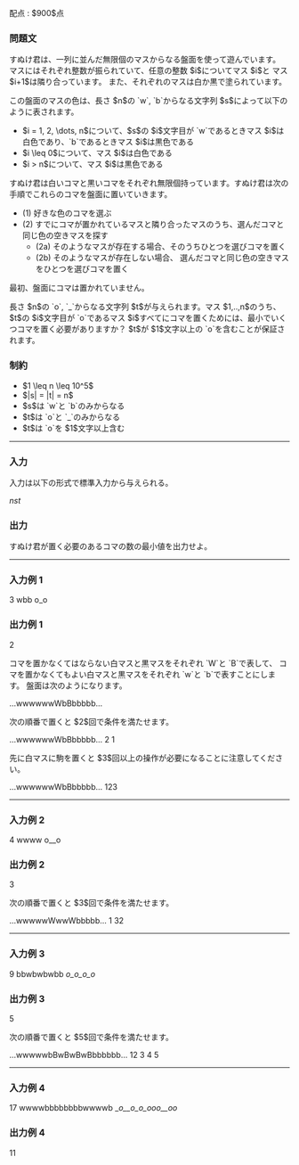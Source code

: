 
<div>

<span>

<span>

<p>
配点 : $900$点
</p>

<div>

<section>

### **問題文**

<p>
すぬけ君は、一列に並んだ無限個のマスからなる盤面を使って遊んでいます。
マスにはそれぞれ整数が振られていて、任意の整数 $i$についてマス $i$と マス $i+1$は隣り合っています。
また、それぞれのマスは白か黒で塗られています。
</p>

<p>
この盤面のマスの色は、長さ $n$の `w`, `b`からなる文字列 $s$によって以下のように表されます。
</p>

<ul>

<li>
$i = 1, 2, \dots, n$について、$s$の $i$文字目が `w`であるときマス $i$は白色であり、`b`であるときマス $i$は黒色である
</li>

<li>
$i \leq 0$について、マス $i$は白色である
</li>

<li>
$i > n$について、マス $i$は黒色である
</li>

</ul>

<p>
すぬけ君は白いコマと黒いコマをそれぞれ無限個持っています。すぬけ君は次の手順でこれらのコマを盤面に置いていきます。
</p>

<ul>

<li>
(1) 好きな色のコマを選ぶ
</li>

<li>
(2) すでにコマが置かれているマスと隣り合ったマスのうち、選んだコマと同じ色の空きマスを探す
<ul>

<li>
(2a) そのようなマスが存在する場合、そのうちひとつを選びコマを置く
</li>

<li>
(2b) そのようなマスが存在しない場合、 選んだコマと同じ色の空きマスをひとつを選びコマを置く
</li>

</ul>

</li>

</ul>

<p>
最初、盤面にコマは置かれていません。
</p>

<p>
長さ $n$の `o`, `_`からなる文字列 $t$が与えられます。マス $1,..,n$のうち、$t$の $i$文字目が `o`であるマス $i$すべてにコマを置くためには、最小でいくつコマを置く必要がありますか？
$t$が $1$文字以上の `o`を含むことが保証されます。
</p>

</section>

</div>

<div>

<section>

### **制約**

<ul>

<li>
$1 \leq n \leq 10^5$
</li>

<li>
$|s| = |t| = n$
</li>

<li>
$s$は `w`と `b`のみからなる
</li>

<li>
$t$は `o`と `_`のみからなる
</li>

<li>
$t$は `o`を $1$文字以上含む
</li>

</ul>

</section>

</div>

---

<div>

<div>

<section>

### **入力**

<p>
入力は以下の形式で標準入力から与えられる。
</p>

<div>

$n$$s$$t$
</div>

</section>

</div>

<div>

<section>

### **出力**

<p>
すぬけ君が置く必要のあるコマの数の最小値を出力せよ。
</p>

</section>

</div>

</div>

---

<div>

<section>

### **入力例 1**

<div>

3
wbb
o_o

</div>

</section>

</div>

<div>

<section>

### **出力例 1**

<div>

2

</div>

<p>
コマを置かなくてはならない白マスと黒マスをそれぞれ `W`と `B`で表して、
コマを置かなくてもよい白マスと黒マスをそれぞれ `w`と `b`で表すことにします。
盤面は次のようになります。
</p>

<div>

...wwwwwwWbBbbbbb...

</div>

<p>
次の順番で置くと $2$回で条件を満たせます。
</p>

<div>

...wwwwwwWbBbbbbb...
         2 1

</div>

<p>
先に白マスに駒を置くと $3$回以上の操作が必要になることに注意してください。
</p>

<div>

...wwwwwwWbBbbbbb...
         123

</div>

</section>

</div>

---

<div>

<section>

### **入力例 2**

<div>

4
wwww
o__o

</div>

</section>

</div>

<div>

<section>

### **出力例 2**

<div>

3

</div>

<p>
次の順番で置くと $3$回で条件を満たせます。
</p>

<div>

...wwwwwWwwWbbbbb...
        1  32

</div>

</section>

</div>

---

<div>

<section>

### **入力例 3**

<div>

9
bbwbwbwbb
_o_o_o_o_

</div>

</section>

</div>

<div>

<section>

### **出力例 3**

<div>

5

</div>

<p>
次の順番で置くと $5$回で条件を満たせます。
</p>

<div>

...wwwwwbBwBwBwBbbbbbb...
        12 3 4 5

</div>

</section>

</div>

---

<div>

<section>

### **入力例 4**

<div>

17
wwwwbbbbbbbbwwwwb
__o__o_o_ooo__oo_

</div>

</section>

</div>

<div>

<section>

### **出力例 4**

<div>

11

</div>

</section>

</div>

</span>

</span>

</div>
